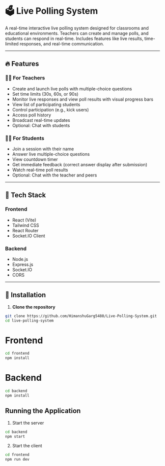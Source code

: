 # 🗳️ Live Polling System

A real-time interactive live polling system designed for classrooms and educational environments. Teachers can create and manage polls, and students can respond in real-time. Includes features like live results, time-limited responses, and real-time communication.

---

## 🔥 Features

### 👩‍🏫 For Teachers
- Create and launch live polls with multiple-choice questions
- Set time limits (30s, 60s, or 90s)
- Monitor live responses and view poll results with visual progress bars
- View list of participating students
- Control participation (e.g., kick users)
- Access poll history
- Broadcast real-time updates
- Optional: Chat with students

### 👨‍🎓 For Students
- Join a session with their name
- Answer live multiple-choice questions
- View countdown timer
- Get immediate feedback (correct answer display after submission)
- Watch real-time poll results
- Optional: Chat with the teacher and peers

---

## 🧰 Tech Stack

### Frontend
- React (Vite)
- Tailwind CSS
- React Router
- Socket.IO Client

### Backend
- Node.js
- Express.js
- Socket.IO
- CORS

---

## 🚀 Installation

1. **Clone the repository**
```bash
git clone https://github.com/HimanshuGarg5480/Live-Polling-System.git
cd live-polling-system
```
# Frontend
```bash
cd frontend
npm install
```
# Backend
```bash
cd backend
npm install
```

## Running the Application

1. Start the server
```bash
cd backend
npm start
```

2. Start the client
```bash
cd frontend
npm run dev
```